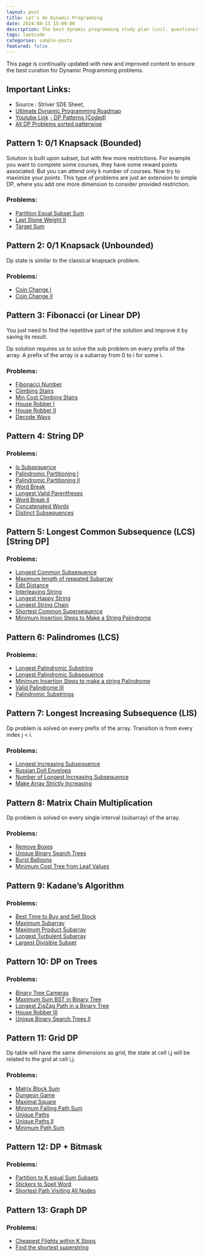 ```yaml
---
layout: post
title: Let's do Dynamic Programming
date: 2024-08-13 15:09:00
description: The best dynamic programming study plan (incl. questions)
tags: leetcode
categories: sample-posts
featured: false
---
```



This page is continually updated with new and improved content to ensure the best curation for Dynamic Programming problems.
## Important Links:

- Source : Striver SDE Sheet, 
- [Ultimate Dynamic Programming Roadmap](https://www.reddit.com/r/leetcode/comments/14o10jd/the_ultimate_dynamic_programming_roadmap/)
- [Youtube Link](https://www.youtube.com/watch?v=9k31KcQmS_U&ab_channel=AlgoMonster)
[- DP Patterns (Coded)](https://leetcode.com/discuss/study-guide/458695/Dynamic-Programming-Patterns)
- [All DP Problems sorted patterwise](https://leetcode.com/discuss/study-guide/1000929/solved-all-dynamic-programming-dp-problems-in-7-months)

## Pattern 1: 0/1 Knapsack (Bounded)


Solution is built upon subset, but with few more restrictions. For example you want to complete some courses, they have some reward points associated. But you can attend only k number of courses. Now try to maximize your points. This type of problems are just an extension to simple DP, where you add one more dimension to consider provided restriction.

### Problems:

- [Partition Equal Subset Sum](https://leetcode.com/problems/partition-equal-subset-sum/)
- [Last Stone Weight II](https://leetcode.com/problems/last-stone-weight-ii/)
- [Target Sum](https://leetcode.com/problems/target-sum/)

## Pattern 2: 0/1 Knapsack (Unbounded)


Dp state is similar to the classical knapsack problem.

### Problems:

- [Coin Change I](https://leetcode.com/problems/coin-change/description/)
- [Coin Change II](https://leetcode.com/problems/coin-change-ii/description/)

## Pattern 3: Fibonacci (or Linear DP)


You just need to find the repetitive part of the solution and improve it by saving its result.

Dp solution requires us to solve the sub problem on every prefix of the array. A prefix of the array is a subarray from 0 to i for some i.

### Problems:

- [Fibonacci Number](https://leetcode.com/problems/fibonacci-number/)
- [Climbing Stairs](https://leetcode.com/problems/climbing-stairs/)
- [Min Cost Climbing Stairs](https://leetcode.com/problems/min-cost-climbing-stairs/)
- [House Robber I](https://leetcode.com/problems/house-robber/)
- [House Robber II](https://leetcode.com/problems/house-robber-ii/)
- [Decode Ways](https://leetcode.com/problems/decode-ways/)

## Pattern 4: String DP


### Problems:

- [Is Subsequence](https://leetcode.com/problems/is-subsequence/)
- [Palindromic Partitioning I](https://leetcode.com/problems/palindrome-partitioning/)
- [Palindromic Partitioning II](https://leetcode.com/problems/palindrome-partitioning-ii/)
- [Word Break](https://leetcode.com/problems/word-break/)
- [Longest Valid Parentheses](https://leetcode.com/problems/longest-valid-parentheses/)
- [Word Break II](https://leetcode.com/problems/word-break-ii/)
- [Concatenated Words](https://leetcode.com/problems/concatenated-words/description/)
- [Distinct Subsequences](https://leetcode.com/problems/distinct-subsequences/description/)

## Pattern 5: Longest Common Subsequence (LCS) [String DP]


### Problems:

- [Longest Common Subsequence](https://leetcode.com/problems/longest-common-subsequence/)
- [Maximum length of repeated Subarray](https://leetcode.com/problems/maximum-length-of-repeated-subarray/)
- [Edit Distance](https://leetcode.com/problems/edit-distance/description/?envType=problem-list-v2&envId=55afh7m7)
- [Interleaving String](https://leetcode.com/problems/interleaving-string/)
- [Longest Happy String](https://leetcode.com/problems/longest-happy-string/description/)
- [Longest String Chain](https://leetcode.com/problems/longest-string-chain/description/)
- [Shortest Common Supersequence](https://leetcode.com/problems/shortest-common-supersequence/)
- [Minimum Insertion Steps to Make a String Palindrome](https://leetcode.com/problems/minimum-insertion-steps-to-make-a-string-palindrome/description/)

## Pattern 6: Palindromes (LCS)


### Problems:

- [Longest Palindromic Substring](https://leetcode.com/problems/longest-palindromic-substring/)
- [Longest Palindromic Subsequence](https://leetcode.com/problems/longest-palindromic-subsequence/)
- [Minimum Insertion Steps to make a string Palindrome](https://leetcode.com/problems/minimum-insertion-steps-to-make-a-string-palindrome/description/)
- [Valid Palindrome III](https://leetcode.com/problems/valid-palindrome-iii/)
- [Palindromic Substrings](https://leetcode.com/problems/palindromic-substrings/)

## Pattern 7: Longest Increasing Subsequence (LIS)


Dp problem is solved on every prefix of the array. Transition is from every index j < i.

### Problems:

- [Longest Increasing Subsequence](https://leetcode.com/problems/longest-increasing-subsequence/)
- [Russian Doll Envelops](https://leetcode.com/problems/russian-doll-envelopes/)
- [Number of Longest Increasing Subsequence](https://leetcode.com/problems/number-of-longest-increasing-subsequence/)
- [Make Array Strictly Increasing](https://leetcode.com/problems/make-array-strictly-increasing/description/)

## Pattern 8: Matrix Chain Multiplication


Dp problem is solved on every single interval (subarray) of the array.

### Problems:

- [Remove Boxes](https://leetcode.com/problems/remove-boxes/)
- [Unique Binary Search Trees](https://leetcode.com/problems/unique-binary-search-trees/)
- [Burst Balloons](https://leetcode.com/problems/burst-balloons/)
- [Minimum Cost Tree from Leaf Values](https://leetcode.com/problems/minimum-cost-tree-from-leaf-values/)

## Pattern 9: Kadane’s Algorithm


### Problems:

- [Best Time to Buy and Sell Stock](https://leetcode.com/problems/best-time-to-buy-and-sell-stock/)
- [Maximum Subarray](https://leetcode.com/problems/maximum-subarray/)
- [Maximum Product Subarray](https://leetcode.com/problems/maximum-product-subarray/)
- [Longest Turbulent Subarray](https://leetcode.com/problems/longest-turbulent-subarray/description/)
- [Largest Divisible Subset](https://leetcode.com/problems/largest-divisible-subset/description/)

## Pattern 10: DP on Trees


### Problems:

- [Binary Tree Cameras](https://leetcode.com/problems/binary-tree-cameras/description/)
- [Maximum Sum BST in Binary Tree](https://leetcode.com/problems/maximum-sum-bst-in-binary-tree/description/)
- [Longest ZigZag Path in a Binary Tree](https://leetcode.com/problems/longest-zigzag-path-in-a-binary-tree/description/)
- [House Robber III](https://leetcode.com/problems/house-robber-iii/description/)
- [Unique Binary Search Trees II](https://leetcode.com/problems/unique-binary-search-trees-ii/description/)

## Pattern 11: Grid DP


Dp table will have the same dimensions as grid, the state at cell i,j will be related to the grid at cell i,j.

### Problems:

- [Matrix Block Sum](https://leetcode.com/problems/matrix-block-sum/)
- [Dungeon Game](https://leetcode.com/problems/dungeon-game/)
- [Maximal Square](https://leetcode.com/problems/maximal-square/)
- [Minimum Falling Path Sum](https://leetcode.com/problems/minimum-falling-path-sum/)
- [Unique Paths](https://leetcode.com/problems/unique-paths/)
- [Unique Paths II](https://leetcode.com/problems/unique-paths-ii/)
- [Minimum Path Sum](https://leetcode.com/problems/minimum-path-sum/)

## Pattern 12: DP + Bitmask


### Problems:

- [Partition to K equal Sum Subsets](https://leetcode.com/problems/partition-to-k-equal-sum-subsets/)
- [Stickers to Spell Word](https://leetcode.com/problems/stickers-to-spell-word/)
- [Shortest Path Visiting All Nodes](https://leetcode.com/problems/shortest-path-visiting-all-nodes/)

## Pattern 13: Graph DP


### Problems:

- [Cheapest Flights within K Stops](https://leetcode.com/problems/cheapest-flights-within-k-stops/)
- [Find the shortest superstring](https://leetcode.com/problems/find-the-shortest-superstring/)